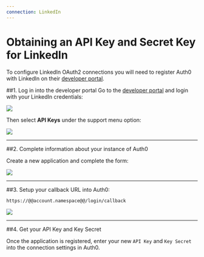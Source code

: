 ```yaml
---
connection: LinkedIn
---
```


# Obtaining an API Key and Secret Key for LinkedIn

To configure LinkedIn OAuth2 connections you will need to register Auth0 with LinkedIn on their [developer portal](http://developer.linkedin.com/).

##1. Log in into the developer portal
Go to the [developer portal](http://developer.linkedin.com/) and login with your LinkedIn credentials:

![](@@env.MEDIA_URL@@/articles/connections/social/linkedin/linkedin-devportal-1.png)

Then select __API Keys__ under the support menu option:

![](@@env.MEDIA_URL@@/articles/connections/social/linkedin/linkedin-devportal-2.png)

---

##2. Complete information about your instance of Auth0

Create a new application and complete the form:

![](@@env.MEDIA_URL@@/articles/connections/social/linkedin/linkedin-devportal-3.png)

---

##3. Setup your callback URL into Auth0:

	https://@@account.namespace@@/login/callback

![](@@env.MEDIA_URL@@/articles/connections/social/linkedin/linkedin-devportal-4.png)

---

##4. Get your API Key and Key Secret

Once the application is registered, enter your new `API Key` and `Key Secret` into the connection settings in Auth0.
